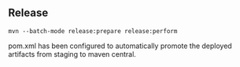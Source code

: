 Release
-------

```
mvn --batch-mode release:prepare release:perform
```

pom.xml has been configured to automatically promote the deployed artifacts
from staging to maven central.
